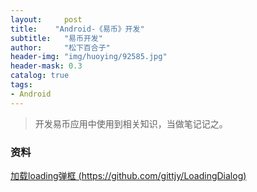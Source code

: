 ```yaml
---
layout:     post
title:    "Android-《易币》开发"
subtitle:   "易币开发"
author:     "松下百合子"
header-img: "img/huoying/92585.jpg"
header-mask: 0.3
catalog: true
tags:
- Android
---
```


> 开发易币应用中使用到相关知识，当做笔记记之。



### 资料

[加载loading弹框 (https://github.com/gittjy/LoadingDialog) ](https://github.com/gittjy/LoadingDialog) 




